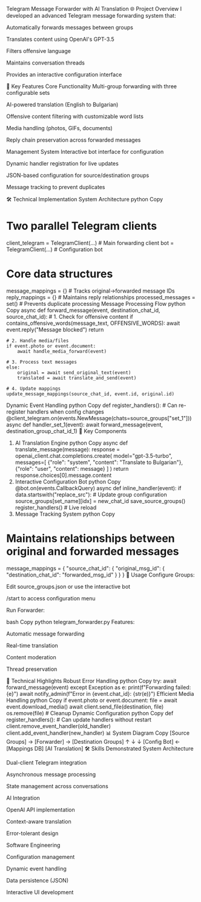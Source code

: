 Telegram Message Forwarder with AI Translation
🌐 Project Overview
I developed an advanced Telegram message forwarding system that:

Automatically forwards messages between groups

Translates content using OpenAI's GPT-3.5

Filters offensive language

Maintains conversation threads

Provides an interactive configuration interface

🔧 Key Features
Core Functionality
Multi-group forwarding with three configurable sets

AI-powered translation (English to Bulgarian)

Offensive content filtering with customizable word lists

Media handling (photos, GIFs, documents)

Reply chain preservation across forwarded messages

Management System
Interactive bot interface for configuration

Dynamic handler registration for live updates

JSON-based configuration for source/destination groups

Message tracking to prevent duplicates

🛠️ Technical Implementation
System Architecture
python
Copy
# Two parallel Telegram clients
client_telegram = TelegramClient(...)  # Main forwarding client
bot = TelegramClient(...)  # Configuration bot

# Core data structures
message_mappings = {}  # Tracks original->forwarded message IDs
reply_mappings = {}    # Maintains reply relationships
processed_messages = set()  # Prevents duplicate processing
Message Processing Flow
python
Copy
async def forward_message(event, destination_chat_id, source_chat_id):
    # 1. Check for offensive content
    if contains_offensive_words(message_text, OFFENSIVE_WORDS):
        await event.reply("Message blocked")
        return
    
    # 2. Handle media/files
    if event.photo or event.document:
        await handle_media_forward(event)
    
    # 3. Process text messages
    else:
        original = await send_original_text(event)
        translated = await translate_and_send(event)
        
    # 4. Update mappings
    update_message_mappings(source_chat_id, event.id, original.id)
Dynamic Event Handling
python
Copy
def register_handlers():
    # Can re-register handlers when config changes
    @client_telegram.on(events.NewMessage(chats=source_groups["set_1"]))
    async def handler_set_1(event):
        await forward_message(event, destination_group_chat_id_1)
🌟 Key Components
1. AI Translation Engine
python
Copy
async def translate_message(message):
    response = openai_client.chat.completions.create(
        model="gpt-3.5-turbo",
        messages=[
            {"role": "system", "content": "Translate to Bulgarian"},
            {"role": "user", "content": message}
        ]
    )
    return response.choices[0].message.content
2. Interactive Configuration Bot
python
Copy
@bot.on(events.CallbackQuery)
async def inline_handler(event):
    if data.startswith("replace_src"):
        # Update group configuration
        source_groups[set_name][idx] = new_chat_id
        save_source_groups()
        register_handlers()  # Live reload
3. Message Tracking System
python
Copy
# Maintains relationships between original and forwarded messages
message_mappings = {
    "source_chat_id": {
        "original_msg_id": {
            "destination_chat_id": "forwarded_msg_id"
        }
    }
}
🚀 Usage
Configure Groups:

Edit source_groups.json or use the interactive bot

/start to access configuration menu

Run Forwarder:

bash
Copy
python telegram_forwarder.py
Features:

Automatic message forwarding

Real-time translation

Content moderation

Thread preservation

🔧 Technical Highlights
Robust Error Handling
python
Copy
try:
    await forward_message(event)
except Exception as e:
    print(f"Forwarding failed: {e}")
    await notify_admin(f"Error in {event.chat_id}: {str(e)}")
Efficient Media Handling
python
Copy
if event.photo or event.document:
    file = await event.download_media()
    await client.send_file(destination, file)
    os.remove(file)  # Cleanup
Dynamic Configuration
python
Copy
def register_handlers():
    # Can update handlers without restart
    client.remove_event_handler(old_handler)
    client.add_event_handler(new_handler)
📊 System Diagram
Copy
[Source Groups] → [Forwarder] → [Destination Groups]
       ↑               ↓               ↓
[Config Bot] ← [Mappings DB]   [AI Translation]
🛠️ Skills Demonstrated
System Architecture

Dual-client Telegram integration

Asynchronous message processing

State management across conversations

AI Integration

OpenAI API implementation

Context-aware translation

Error-tolerant design

Software Engineering

Configuration management

Dynamic event handling

Data persistence (JSON)

Interactive UI development

